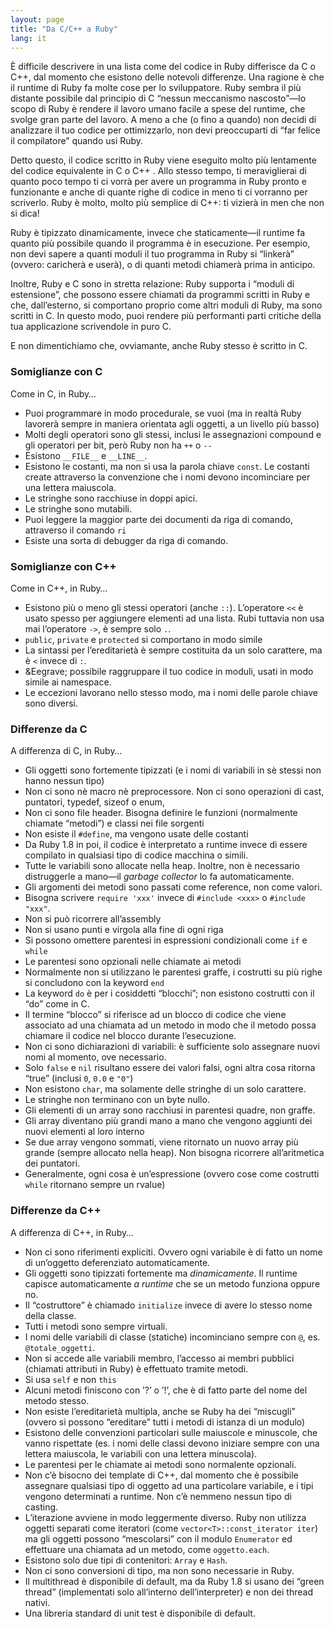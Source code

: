 ```yaml
---
layout: page
title: "Da C/C++ a Ruby"
lang: it
---
```


È difficile descrivere in una lista come del codice in Ruby differisce
da C o C++, dal momento che esistono delle notevoli differenze. Una
ragione è che il runtime di Ruby fa molte cose per lo sviluppatore. Ruby
sembra il più distante possibile dal principio di C “nessun meccanismo
nascosto”—lo scopo di Ruby è rendere il lavoro umano facile a spese del
runtime, che svolge gran parte del lavoro. A meno a che (o fino a
quando) non decidi di analizzare il tuo codice per ottimizzarlo, non
devi preoccuparti di “far felice il compilatore” quando usi Ruby.

Detto questo, il codice scritto in Ruby viene eseguito molto più
lentamente del codice equivalente in C o C++ . Allo stesso tempo, ti
meraviglierai di quanto poco tempo ti ci vorrà per avere un programma in
Ruby pronto e funzionante e anche di quante righe di codice in meno ti
ci vorranno per scriverlo. Ruby è molto, molto più semplice di C++: ti
vizierà in men che non si dica!

Ruby è tipizzato dinamicamente, invece che staticamente—il runtime fa
quanto più possibile quando il programma è in esecuzione. Per esempio,
non devi sapere a quanti moduli il tuo programma in Ruby si “linkerà”
(ovvero: caricherà e userà), o di quanti metodi chiamerà prima in
anticipo.

Inoltre, Ruby e C sono in stretta relazione: Ruby supporta i “moduli di
estensione”, che possono essere chiamati da programmi scritti in Ruby e
che, dall’esterno, si comportano proprio come altri moduli di Ruby, ma
sono scritti in C. In questo modo, puoi rendere più performanti parti
critiche della tua applicazione scrivendole in puro C.

E non dimentichiamo che, ovviamante, anche Ruby stesso è scritto in C.

### Somiglianze con C

Come in C, in Ruby…

* Puoi programmare in modo procedurale, se vuoi (ma in realtà Ruby
  lavorerà sempre in maniera orientata agli oggetti, a un livello più
  basso)
* Molti degli operatori sono gli stessi, inclusi le assegnazioni
  compound e gli operatori per bit, però Ruby non ha `++` o `--`
* Esistono `__FILE__` e `__LINE__`.
* Esistono le costanti, ma non si usa la parola chiave `const`. Le
  costanti create attraverso la convenzione che i nomi devono
  incominciare per una lettera maiuscola.
* Le stringhe sono racchiuse in doppi apici.
* Le stringhe sono mutabili.
* Puoi leggere la maggior parte dei documenti da riga di comando,
  attraverso il comando `ri`
* Esiste una sorta di debugger da riga di comando.

### Somiglianze con C++

Come in C++, in Ruby…

* Esistono più o meno gli stessi operatori (anche `::`). L’operatore
  `<<` è usato spesso per aggiungere elementi ad una lista. Rubi
  tuttavia non usa mai l’operatore `->`, è sempre solo `.`.
* `public`, `private` e `protected` si comportano in modo simile
* La sintassi per l’ereditarietà è sempre costituita da un solo
  carattere, ma è `<` invece di `:`.
* &amp;Eegrave; possibile raggruppare il tuo codice in moduli, usati in
  modo simile ai namespace.
* Le eccezioni lavorano nello stesso modo, ma i nomi delle parole chiave
  sono diversi.

### Differenze da C

A differenza di C, in Ruby…

* Gli oggetti sono fortemente tipizzati (e i nomi di variabili in sè
  stessi non hanno nessun tipo)
* Non ci sono nè macro nè preprocessore. Non ci sono operazioni di cast,
  puntatori, typedef, sizeof o enum,
* Non ci sono file header. Bisogna definire le funzioni (normalmente
  chiamate “metodi”) e classi nei file sorgenti
* Non esiste il `#define`, ma vengono usate delle costanti
* Da Ruby 1.8 in poi, il codice è interpretato a runtime invece di
  essere compilato in qualsiasi tipo di codice macchina o simili.
* Tutte le variabili sono allocate nella heap. Inoltre, non è necessario
  distruggerle a mano—il *garbage collector* lo fa automaticamente.
* Gli argomenti dei metodi sono passati come reference, non come valori.
* Bisogna scrivere `require 'xxx'` invece di `#include <xxx>` o
  `#include "xxx"`.
* Non si può ricorrere all’assembly
* Non si usano punti e virgola alla fine di ogni riga
* Si possono omettere parentesi in espressioni condizionali come `if` e
  `while`
* Le parentesi sono opzionali nelle chiamate ai metodi
* Normalmente non si utilizzano le parentesi graffe, i costrutti su più
  righe si concludono con la keyword `end`
* La keyword `do` è per i cosiddetti “blocchi”; non esistono costrutti
  con il “do” come in C.
* Il termine “blocco” si riferisce ad un blocco di codice che viene
  associato ad una chiamata ad un metodo in modo che il metodo possa
  chiamare il codice nel blocco durante l’esecuzione.
* Non ci sono dichiarazioni di variabili: è sufficiente solo assegnare
  nuovi nomi al momento, ove necessario.
* Solo `false` e `nil` risultano essere dei valori falsi, ogni altra
  cosa ritorna “true” (inclusi `0`, `0.0` e `"0"`)
* Non esistono `char`, ma solamente delle stringhe di un solo carattere.
* Le stringhe non terminano con un byte nullo.
* Gli elementi di un array sono racchiusi in parentesi quadre, non
  graffe.
* Gli array diventano più grandi mano a mano che vengono aggiunti dei
  nuovi elementi al loro interno
* Se due array vengono sommati, viene ritornato un nuovo array più
  grande (sempre allocato nella heap). Non bisogna ricorrere
  all’aritmetica dei puntatori.
* Generalmente, ogni cosa è un’espressione (ovvero cose come costrutti
  `while` ritornano sempre un rvalue)

### Differenze da C++

A differenza di C++, in Ruby…

* Non ci sono riferimenti expliciti. Ovvero ogni variabile è di fatto un
  nome di un’oggetto deferenziato automaticamente.
* Gli oggetti sono tipizzati fortemente ma *dinamicamente*. Il runtime
  capisce automaticamente *a runtime* che se un metodo funziona oppure
  no.
* Il “costruttore” è chiamado `initialize` invece di avere lo stesso
  nome della classe.
* Tutti i metodi sono sempre virtuali.
* I nomi delle variabili di classe (statiche) incominciano sempre con
  `@`, es. `@totale_oggetti`.
* Non si accede alle variabili membro, l’accesso ai membri pubblici
  (chiamati attributi in Ruby) è effettuato tramite metodi.
* Si usa `self` e non `this`
* Alcuni metodi finiscono con ’?’ o ’!’, che è di fatto parte del nome
  del metodo stesso.
* Non esiste l’ereditarietà multipla, anche se Ruby ha dei “miscugli”
  (ovvero si possono “ereditare” tutti i metodi di istanza di un modulo)
* Esistono delle convenzioni particolari sulle maiuscole e minuscole,
  che vanno rispettate (es. i nomi delle classi devono iniziare sempre
  con una lettera maiuscola, le variabili con una lettera minuscola).
* Le parentesi per le chiamate ai metodi sono normalente opzionali.
* Non c’è bisocno dei template di C++, dal momento che è possibile
  assegnare qualsiasi tipo di oggetto ad una particolare variabile, e i
  tipi vengono determinati a runtime. Non c’è nemmeno nessun tipo di
  casting.
* L’iterazione avviene in modo leggermente diverso. Ruby non utilizza
  oggetti separati come iteratori (come `vector<T>::const_iterator
  iter`) ma gli oggetti possono “mescolarsi” con il modulo `Enumerator`
  ed effettuare una chiamata ad un metodo, come `oggetto.each`.
* Esistono solo due tipi di contenitori: `Array` e `Hash`.
* Non ci sono conversioni di tipo, ma non sono necessarie in Ruby.
* Il multithread è disponibile di default, ma da Ruby 1.8 si usano dei
  “green thread” (implementati solo all’interno dell’interpreter) e non
  dei thread nativi.
* Una libreria standard di unit test è disponibile di default.

